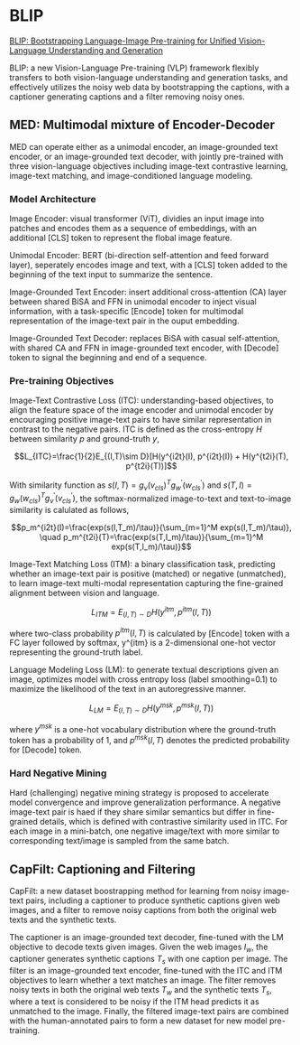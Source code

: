 # BLIP
[BLIP: Bootstrapping Language-Image Pre-training for Unified Vision-Language Understanding and Generation](https://proceedings.mlr.press/v162/li22n/li22n.pdf)  

BLIP: a new Vision-Language Pre-training (VLP) framework flexibly transfers to both vision-language understanding and generation tasks, and effectively utilizes the noisy web data by bootstrapping the captions, with a captioner generating captions and a filter removing noisy ones.

## MED: Multimodal mixture of Encoder-Decoder
MED can operate either as a unimodal encoder, an image-grounded text encoder, or an image-grounded text decoder, with jointly pre-trained with three vision-language objectives including image-text contrastive learning, image-text matching, and image-conditioned language modeling.  

### Model Architecture
Image Encoder: visual transformer (ViT), dividies an input image into patches and encodes them as a sequence of embeddings, with an additional [CLS] token to represent the flobal image feature.  

Unimodal Encoder: BERT (bi-direction self-attention and feed forward layer), seperately encodes image and text, with a [CLS] token added to the beginning of the text input to summarize the sentence.

Image-Grounded Text Encoder: insert additional cross-attention (CA) layer between shared BiSA and FFN in unimodal encoder to inject visual information, with a task-specific [Encode] token for multimodal representation of the image-text pair in the ouput embedding.

Image-Grounded Text Decoder: replaces BiSA with casual self-attention, with shared CA and FFN in image-grounded text encoder, with [Decode] token to signal the beginning and end of a sequence.

### Pre-training Objectives
Image-Text Contrastive Loss (ITC): understanding-based objectives, to align the feature space of the image encoder and unimodal encoder by encouraging positive image-text pairs to have similar representation in contrast to the negative pairs. ITC is defined as the cross-entropy $H$ between similarity $p$ and ground-truth $y$, 
```math
L_{ITC}=\frac{1}{2}E_{(I,T)\sim D}[H(y^{i2t}(I), p^{i2t}(I)) + H(y^{t2i}(T), p^{t2i}(T))]
```
With similarity function as $s(I,T)=g_v(v_{cls})^T g_w^\prime(w_{cls}^\prime)$ and $s(T,I)=g_w(w_{cls})^T g_v^\prime(v_{cls}^\prime)$, the softmax-normalized image-to-text and text-to-image similarity is calulated as follows, 
```math
p_m^{i2t}(I)=\frac{exp(s(I,T_m)/\tau)}{\sum_{m=1}^M exp(s(I,T_m)/\tau)}, \quad
p_m^{t2i}(T)=\frac{exp(s(T,I_m)/\tau)}{\sum_{m=1}^M exp(s(T,I_m)/\tau)}
```  

Image-Text Matching Loss (ITM): a binary classification task, predicting whether an image-text pair is positive (matched) or negative (unmatched), to learn image-text multi-modal representation capturing the fine-grained alignment between vision and language.
```math
L_{ITM}=E_{(I,T)\sim D} H(y^{itm}, p^{itm}(I,T))
```
where two-class probability $p^{itm}(I,T)$ is calculated by [Encode] token with a FC layer followed by softmax, y^{itm} is a 2-dimensional one-hot vector representing the ground-truth label. 

Language Modeling Loss (LM): to generate textual descriptions given an image, optimizes model with cross entropy loss (label smoothing=0.1) to maximize the likelihood of the text in an autoregressive manner.
```math
L_{LM}=E_{(I,T)\sim D} H(y^{msk}, p^{msk}(I,T))
```
where $y^{msk}$ is a one-hot vocabulary distribution where the ground-truth token has a probability of 1, and $p^{msk}(I,T)$ denotes the predicted probability for [Decode] token.

### Hard Negative Mining
Hard (challenging) negative mining strategy is proposed to accelerate model convergence and improve generalization performance. A negative image-text pair is haed if they share similar semantics but differ in fine-grained details, which is defined with contrastive similarity used in ITC. For each image in a mini-batch, one negative image/text with more similar to corresponding text/image is sampled from the same batch.

## CapFilt: Captioning and Filtering
CapFilt: a new dataset boostrapping method for learning from noisy image-text pairs, including a captioner to produce synthetic captions given web images, and a filter to remove noisy captions from both the original web texts and the synthetic texts.

The captioner is an image-grounded text decoder, fine-tuned with the LM objective to decode texts given images. Given the web images $I_w$, the captioner generates synthetic captions $T_s$ with one caption per image. 
The filter is an image-grounded text encoder, fine-tuned with the ITC and ITM objectives to learn whether a text matches an image. The filter removes noisy texts in both the original web texts $T_w$ and the synthetic texts $T_s$, where a text is considered to be noisy if the ITM head predicts it as unmatched to the image.
Finally, the filtered image-text pairs are combined with the human-annotated pairs to form a new dataset for new model pre-training.







